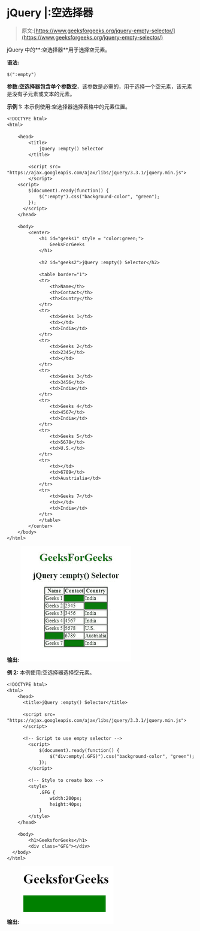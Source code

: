 # jQuery |:空选择器

> 原文:[https://www.geeksforgeeks.org/jquery-empty-selector/](https://www.geeksforgeeks.org/jquery-empty-selector/)

jQuery 中的**:空选择器**用于选择空元素。

**语法:**

```
$(":empty")
```

**参数:**空选择器包含单个参数**空**，该参数是必需的，用于选择一个空元素，该元素是没有子元素或文本的元素。

**示例 1:** 本示例使用:空选择器选择表格中的元素位置。

```
<!DOCTYPE html>
<html>

    <head> 
        <title>
            jQuery :empty() Selector
        </title>

        <script src=
"https://ajax.googleapis.com/ajax/libs/jquery/3.3.1/jquery.min.js">
        </script>
    <script>
        $(document).ready(function() {
            $(":empty").css("background-color", "green");
        });
      </script>
    </head> 

    <body>
        <center>  
            <h1 id="geeks1" style = "color:green;">
                GeeksForGeeks
            </h1>

            <h2 id="geeks2">jQuery :empty() Selector</h2>

            <table border="1">
            <tr>
                <th>Name</th>
                <th>Contact</th>
                <th>Country</th>
            </tr>
            <tr>
                <td>Geeks 1</td>
                <td></td>
                <td>India</td>
            </tr>
            <tr>
                <td>Geeks 2</td>
                <td>2345</td>
                <td></td>
            </tr>
            <tr>
                <td>Geeks 3</td>
                <td>3456</td>
                <td>India</td>
            </tr>
            <tr>
                <td>Geeks 4</td>
                <td>4567</td>
                <td>India</td>
            </tr>
            <tr>
                <td>Geeks 5</td>
                <td>5678</td>
                <td>U.S.</td>
            </tr>
            <tr>
                <td></td>
                <td>6789</td>
                <td>Austrialia</td>
            </tr>
            <tr>
                <td>Geeks 7</td>
                <td></td>
                <td>India</td>
            </tr>
            </table>
        </center>
    </body>
</html>  
```

**输出:**
![](img/9f09337ec37fdb39286a556a77178f35.png)

**例 2:** 本例使用:空选择器选择空元素。

```
<!DOCTYPE html>
<html>
    <head> 
      <title>jQuery :empty() Selector</title>

      <script src=
"https://ajax.googleapis.com/ajax/libs/jquery/3.3.1/jquery.min.js">
      </script>

      <!-- Script to use empty selector -->
        <script>
            $(document).ready(function() {
                $("div:empty(.GFG)").css("background-color", "green");
            });
        </script>

        <!-- Style to create box -->
        <style>
            .GFG {
                width:200px;
                height:40px;
            }
        </style>
    </head>

    <body>
        <h1>GeeksforGeeks</h1>
        <div class="GFG"></div>
  </body>
</html>  
```

**输出:**
![](img/2fee4be178b7b8c110f7d23b486c2c81.png)